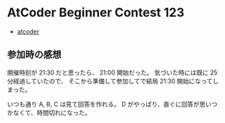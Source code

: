 # AtCoder Beginner Contest 123

* [atcoder](https://atcoder.jp/contests/abc123)

## 参加時の感想

開催時刻が 21:30 だと思ったら、 21:00 開始だった。
気づいた時には既に 25 分経過していたので、
そこから準備して参加してで結局 21:30 開始になってしまった。

いつも通り A, B, C は見て回答を作れる。
D がやっぱり、直ぐに回答が思いつかなくて、時間切れになった。


